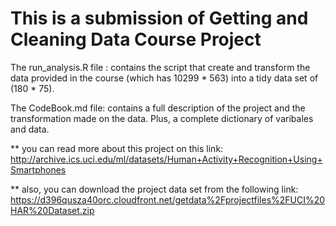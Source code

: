This is a submission of Getting and Cleaning Data Course Project
====

The run_analysis.R file : contains the script that create and transform the data provided in the course (which has 10299 * 563) 
                          into a tidy data set of (180 * 75).
                          
The CodeBook.md file: contains a full description of the project and the transformation made on the data. Plus, a complete
                      dictionary of varibales and data.
                  
** you can read more about this project on this link:
http://archive.ics.uci.edu/ml/datasets/Human+Activity+Recognition+Using+Smartphones 

** also, you can download the project data set from the following link:
https://d396qusza40orc.cloudfront.net/getdata%2Fprojectfiles%2FUCI%20HAR%20Dataset.zip 


